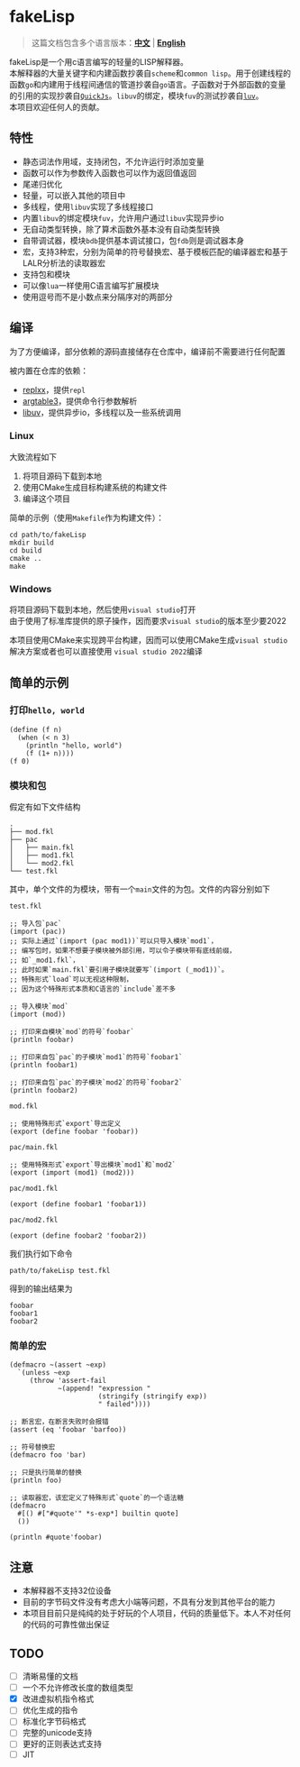 # fakeLisp

> 这篇文档包含多个语言版本：[**中文**](./README_ZH.md) | [**English**](./README.md)

fakeLisp是一个用c语言编写的轻量的LISP解释器。  
本解释器的大量关键字和内建函数抄袭自`scheme`和`common lisp`。用于创建线程的函数`go`和内建用于线程间通信的管道抄袭自`go`语言。子函数对于外部函数的变量的引用的实现抄袭自[`QuickJs`](https://bellard.org/quickjs)。`libuv`的绑定，模块`fuv`的测试抄袭自[`luv`](https://github.com/luvit/luv.git)。  
本项目欢迎任何人的贡献。  

## 特性

- 静态词法作用域，支持闭包，不允许运行时添加变量
- 函数可以作为参数传入函数也可以作为返回值返回
- 尾递归优化
- 轻量，可以嵌入其他的项目中
- 多线程，使用`libuv`实现了多线程接口
- 内置`libuv`的绑定模块`fuv`，允许用户通过`libuv`实现异步io
- 无自动类型转换，除了算术函数外基本没有自动类型转换
- 自带调试器，模块`bdb`提供基本调试接口，包`fdb`则是调试器本身
- 宏，支持3种宏，分别为简单的符号替换宏、基于模板匹配的编译器宏和基于LALR分析法的读取器宏
- 支持包和模块
- 可以像`lua`一样使用C语言编写扩展模块
- 使用逗号而不是小数点来分隔序对的两部分

## 编译

为了方便编译，部分依赖的源码直接储存在仓库中，编译前不需要进行任何配置  

被内置在仓库的依赖：  
- [replxx](https://github.com/AmokHuginnsson/replxx.git)，提供`repl`
- [argtable3](https://github.com/argtable/argtable3.git)，提供命令行参数解析
- [libuv](https://github.com/libuv/libuv.git)，提供异步io，多线程以及一些系统调用

### Linux

大致流程如下

1. 将项目源码下载到本地
1. 使用CMake生成目标构建系统的构建文件
1. 编译这个项目

简单的示例（使用`Makefile`作为构建文件）：
```
cd path/to/fakeLisp
mkdir build
cd build
cmake ..
make
```

### Windows

将项目源码下载到本地，然后使用`visual studio`打开  
由于使用了标准库提供的原子操作，因而要求`visual studio`的版本至少要2022  

本项目使用CMake来实现跨平台构建，因而可以使用CMake生成`visual studio`解决方案或者也可以直接使用 `visual studio 2022`编译

## 简单的示例

### 打印`hello, world`

```
(define (f n)
  (when (< n 3)
    (println "hello, world")
    (f (1+ n))))
(f 0)
```

### 模块和包

假定有如下文件结构

```
.
├── mod.fkl
├── pac
│   ├── main.fkl
│   ├── mod1.fkl
│   └── mod2.fkl
└── test.fkl
```

其中，单个文件的为模块，带有一个`main`文件的为包。文件的内容分别如下

`test.fkl`
```
;; 导入包`pac`
(import (pac))
;; 实际上通过`(import (pac mod1))`可以只导入模块`mod1`，
;; 编写包时，如果不想要子模块被外部引用，可以令子模块带有底线前缀，
;; 如`_mod1.fkl`，
;; 此时如果`main.fkl`要引用子模块就要写`(import (_mod1))`。
;; 特殊形式`load`可以无视这种限制，
;; 因为这个特殊形式本质和C语言的`include`差不多

;; 导入模块`mod`
(import (mod))

;; 打印来自模块`mod`的符号`foobar`
(println foobar)

;; 打印来自包`pac`的子模块`mod1`的符号`foobar1`
(println foobar1)

;; 打印来自包`pac`的子模块`mod2`的符号`foobar2`
(println foobar2)
```

`mod.fkl`
```
;; 使用特殊形式`export`导出定义
(export (define foobar 'foobar))
```

`pac/main.fkl`
```
;; 使用特殊形式`export`导出模块`mod1`和`mod2`
(export (import (mod1) (mod2)))
```

`pac/mod1.fkl`
```
(export (define foobar1 'foobar1))
```

`pac/mod2.fkl`
```
(export (define foobar2 'foobar2))
```

我们执行如下命令
```
path/to/fakeLisp test.fkl
```

得到的输出结果为

```
foobar
foobar1
foobar2
```

### 简单的宏
```
(defmacro ~(assert ~exp)
  `(unless ~exp
     (throw 'assert-fail
            ~(append! "expression "
                      (stringify (stringify exp))
                      " failed"))))

;; 断言宏，在断言失败时会报错
(assert (eq 'foobar 'barfoo))

;; 符号替换宏
(defmacro foo 'bar)

;; 只是执行简单的替换
(println foo)

;; 读取器宏，该宏定义了特殊形式`quote`的一个语法糖
(defmacro
  #[() #["#quote'" *s-exp*] builtin quote]
  ())

(println #quote'foobar)
```

## 注意

- 本解释器不支持32位设备  
- 目前的字节码文件没有考虑大小端等问题，不具有分发到其他平台的能力  
- 本项目目前只是纯纯的处于好玩的个人项目，代码的质量低下。本人不对任何的代码的可靠性做出保证

## TODO

- [ ] 清晰易懂的文档
- [ ] 一个不允许修改长度的数组类型
- [X] 改进虚拟机指令格式
- [ ] 优化生成的指令
- [ ] 标准化字节码格式
- [ ] 完整的unicode支持
- [ ] 更好的正则表达式支持
- [ ] JIT

